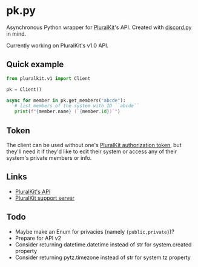 # pk.py

Asynchronous Python wrapper for [PluralKit](https://pluralkit.me/)'s API. Created with [discord.py](https://github.com/Rapptz/discord.py) in mind.

Currently working on PluralKit's v1.0 API.

## Quick example

```python
from pluralkit.v1 import Client

pk = Client()

async for member in pk.get_members("abcde"):
   # list members of the system with ID ``abcde``
   print(f"{member.name} (`{member.id})`")
```

## Token

The client can be used without one's [PluralKit authorization token](https://pluralkit.me/api/#authentication), but they'll need it if they'd like to edit their system or access any of their system's private members or info.

## Links

* [PluralKit's API](https://pluralkit.me/)
* [PluralKit support server](https://discord.gg/PczBt78)

## Todo

* Maybe make an Enum for privacies (namely `{public,private}`)?
* Prepare for API v2
* Consider returning datetime.datetime instead of str for system.created property
* Consider returning pytz.timezone instead of str for system.tz property

